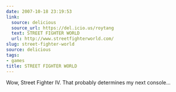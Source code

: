 ```yaml
---
date: 2007-10-18 23:19:53
link:
  source: delicious
  source_url: https://del.icio.us/roytang
  text: STREET FIGHTER WORLD
  url: http://www.streetfighterworld.com/
slug: street-fighter-world
source: delicious
tags:
- games
title: STREET FIGHTER WORLD
---
```


Wow, Street Fighter IV. That probably determines my next console...